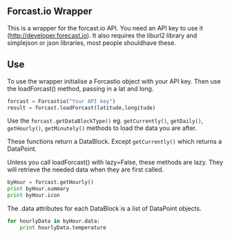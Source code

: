 ## Forcast.io Wrapper

This is a wrapper for the forcast.io API.  You need an API key to use it (http://developer.forecast.io).  It also requires the liburl2 library and simplejson or json libraries, most people shouldhave these.



## Use

To use the wrapper initialise a Forcastio object with your API key. Then use the loadForcast() method, passing in a lat and long.


```python
forcast = Forcastio("Your API key")
result = forcast.loadForcast(latitude,longitude)
```

Use the `forcast.getDataBlockType()` eg. `getCurrently()`, `getDaily()`, `getHourly()`, `getMinutely()` methods to load the data you are after.

These functions return a DataBlock. Except `getCurrently()` which returns a DataPoint.

Unless you call loadForcast() with lazy=False, these methods are lazy.  They will retrieve the needed data when they are first called.


```python
byHour = forcast.getHourly()
print byHour.summary
print byHour.icon
```

The .data attributes for each DataBlock is a list of DataPoint objects.

```python
for hourlyData in byHour.data:
    print hourlyData.temperature
```


